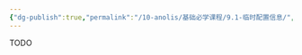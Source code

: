 ```yaml
---
{"dg-publish":true,"permalink":"/10-anolis/基础必学课程/9.1-临时配置信息/","dgPassFrontmatter":true}
---
```


TODO